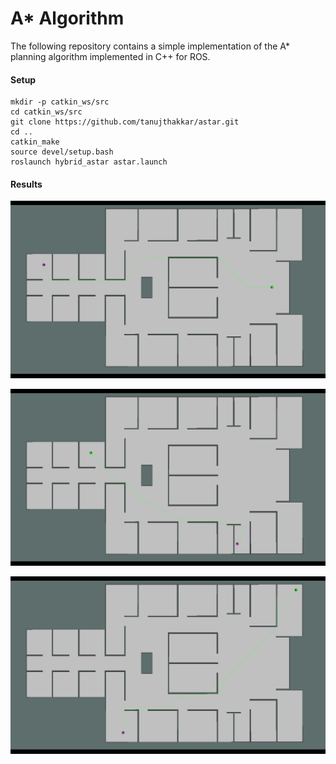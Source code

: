 # A* Algorithm

The following repository contains a simple implementation of the A* planning algorithm implemented in C++ for ROS.

<h4>Setup</h4>

```
mkdir -p catkin_ws/src
cd catkin_ws/src
git clone https://github.com/tanujthakkar/astar.git
cd ..
catkin_make
source devel/setup.bash
roslaunch hybrid_astar astar.launch
```

<h4>Results</h4>

![R1](results/R1.png?raw=true "Title")

![R2](results/R2.png?raw=true "Title")

![R3](results/R3.png?raw=true "Title")
